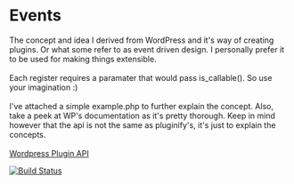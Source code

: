 <h1>Events</h1>
The concept and idea I derived from WordPress and it's way of creating plugins. Or what some refer to as event driven design. I personally prefer it to be used for making things extensible.
<br><br>
Each register requires a paramater that would pass is_callable(). So use your imagination :)
<br><br>
I've attached a simple example.php to further explain the concept. Also, take a peek at WP's documentation as it's pretty thorough. Keep in mind however that the api is not the same as pluginify's, it's just to explain the concepts. 
<br><br>
<a href='http://codex.wordpress.org/Plugin_API'>Wordpress Plugin API</a>

[![Build Status](https://travis-ci.org/kcmerrill/Events.png?branch=master)](https://travis-ci.org/kcmerrill/Events)